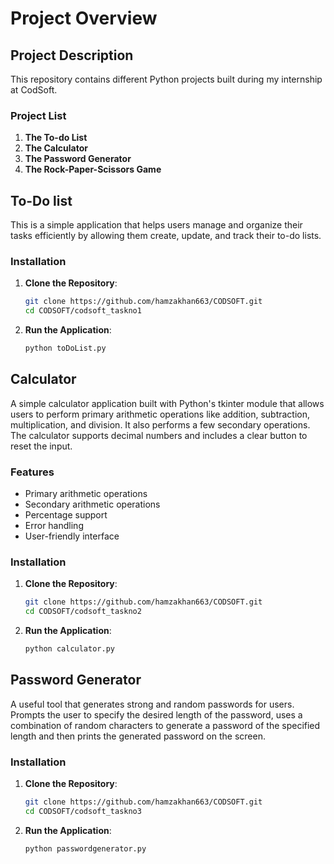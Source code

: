 # Project Overview

## Project Description

This repository contains different Python projects built during my internship at CodSoft.  

### Project List

1. **The To-do List**
2. **The Calculator**
3. **The Password Generator**
4. **The Rock-Paper-Scissors Game**

## To-Do list

This is a simple application that helps users manage and organize their tasks efficiently by allowing them create, update, and track their to-do lists.

### Installation

1. **Clone the Repository**:
    ```sh
    git clone https://github.com/hamzakhan663/CODSOFT.git
    cd CODSOFT/codsoft_taskno1
    ```

2. **Run the Application**:
    ```sh
    python toDoList.py
    ```



## Calculator

A simple calculator application built with Python's tkinter module that allows users to perform primary arithmetic operations like addition, subtraction, multiplication, and division. It also performs a few secondary operations. The calculator supports decimal numbers and includes a clear button to reset the input.

### Features

- Primary arithmetic operations
- Secondary arithmetic operations
- Percentage support
- Error handling
- User-friendly interface

### Installation

1. **Clone the Repository**:
    ```sh
    git clone https://github.com/hamzakhan663/CODSOFT.git
    cd CODSOFT/codsoft_taskno2
    ```

2. **Run the Application**:
    ```sh
    python calculator.py
    ```

## Password Generator

A useful tool that generates strong and random passwords for users. Prompts the user to specify the desired length of the password, uses a combination of random characters to
generate a password of the specified length and then prints the generated password on the screen.

### Installation

1. **Clone the Repository**:
    ```sh
    git clone https://github.com/hamzakhan663/CODSOFT.git
    cd CODSOFT/codsoft_taskno3
    ```

2. **Run the Application**:
    ```sh
    python passwordgenerator.py
    ```
